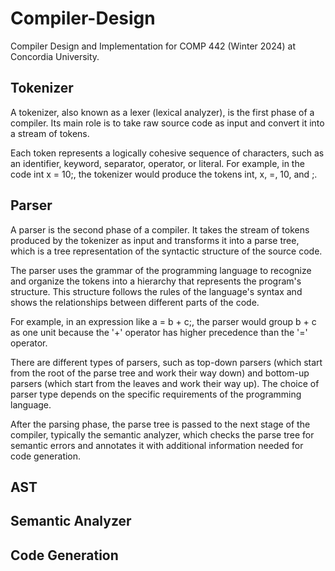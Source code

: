 # Compiler-Design
Compiler Design and Implementation for COMP 442 (Winter 2024) at Concordia University.


## Tokenizer
A tokenizer, also known as a lexer (lexical analyzer), is the first phase of a compiler. Its main role is to take raw source code as input and convert it into a stream of tokens.

Each token represents a logically cohesive sequence of characters, such as an identifier, keyword, separator, operator, or literal. For example, in the code int x = 10;, the tokenizer would produce the tokens int, x, =, 10, and ;.

## Parser

A parser is the second phase of a compiler. It takes the stream of tokens produced by the tokenizer as input and transforms it into a parse tree, which is a tree representation of the syntactic structure of the source code.

The parser uses the grammar of the programming language to recognize and organize the tokens into a hierarchy that represents the program's structure. This structure follows the rules of the language's syntax and shows the relationships between different parts of the code.

For example, in an expression like a = b + c;, the parser would group b + c as one unit because the '+' operator has higher precedence than the '=' operator.

There are different types of parsers, such as top-down parsers (which start from the root of the parse tree and work their way down) and bottom-up parsers (which start from the leaves and work their way up). The choice of parser type depends on the specific requirements of the programming language.

After the parsing phase, the parse tree is passed to the next stage of the compiler, typically the semantic analyzer, which checks the parse tree for semantic errors and annotates it with additional information needed for code generation.

## AST

## Semantic Analyzer

## Code Generation
